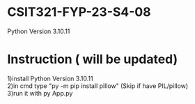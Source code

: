 # CSIT321-FYP-23-S4-08

Python Version 3.10.11

# Instruction ( will be updated) <br />
1)install Python Version 3.10.11 <br />
2)in cmd type "py -m pip install pillow" (Skip if have PIL/pillow) <br />
3)run it with py App.py <br />
